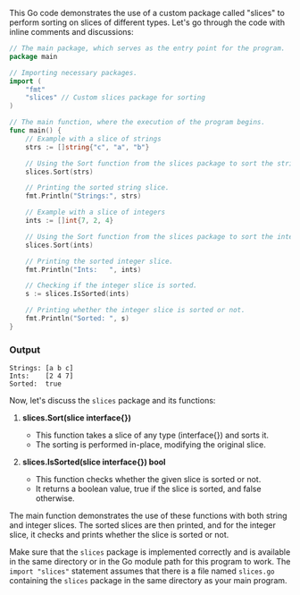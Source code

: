 This Go code demonstrates the use of a custom package called "slices" to perform sorting on slices of different types. Let's go through the code with inline comments and discussions:

```go
// The main package, which serves as the entry point for the program.
package main

// Importing necessary packages.
import (
	"fmt"
	"slices" // Custom slices package for sorting
)

// The main function, where the execution of the program begins.
func main() {
	// Example with a slice of strings
	strs := []string{"c", "a", "b"}

	// Using the Sort function from the slices package to sort the string slice.
	slices.Sort(strs)

	// Printing the sorted string slice.
	fmt.Println("Strings:", strs)

	// Example with a slice of integers
	ints := []int{7, 2, 4}

	// Using the Sort function from the slices package to sort the integer slice.
	slices.Sort(ints)

	// Printing the sorted integer slice.
	fmt.Println("Ints:   ", ints)

	// Checking if the integer slice is sorted.
	s := slices.IsSorted(ints)

	// Printing whether the integer slice is sorted or not.
	fmt.Println("Sorted: ", s)
}
```

### Output
```
Strings: [a b c]
Ints:    [2 4 7]
Sorted:  true
```

Now, let's discuss the `slices` package and its functions:

1. **slices.Sort(slice interface{})**
   - This function takes a slice of any type (interface{}) and sorts it.
   - The sorting is performed in-place, modifying the original slice.

2. **slices.IsSorted(slice interface{}) bool**
   - This function checks whether the given slice is sorted or not.
   - It returns a boolean value, true if the slice is sorted, and false otherwise.

The main function demonstrates the use of these functions with both string and integer slices. The sorted slices are then printed, and for the integer slice, it checks and prints whether the slice is sorted or not.

Make sure that the `slices` package is implemented correctly and is available in the same directory or in the Go module path for this program to work. The `import "slices"` statement assumes that there is a file named `slices.go` containing the `slices` package in the same directory as your main program.